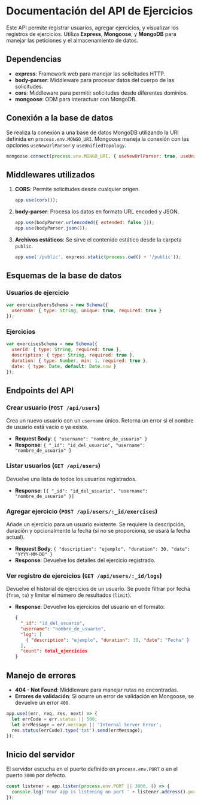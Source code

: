 
# Documentación del API de Ejercicios

Este API permite registrar usuarios, agregar ejercicios, y visualizar los registros de ejercicios. Utiliza **Express**, **Mongoose**, y **MongoDB** para manejar las peticiones y el almacenamiento de datos.

## Dependencias
- **express**: Framework web para manejar las solicitudes HTTP.
- **body-parser**: Middleware para procesar datos del cuerpo de las solicitudes.
- **cors**: Middleware para permitir solicitudes desde diferentes dominios.
- **mongoose**: ODM para interactuar con MongoDB.

## Conexión a la base de datos
Se realiza la conexión a una base de datos MongoDB utilizando la URI definida en `process.env.MONGO_URI`. Mongoose maneja la conexión con las opciones `useNewUrlParser` y `useUnifiedTopology`.

```javascript
mongoose.connect(process.env.MONGO_URI, { useNewUrlParser: true, useUnifiedTopology: true });
```

## Middlewares utilizados
1. **CORS**: Permite solicitudes desde cualquier origen.
   ```javascript
   app.use(cors());
   ```

2. **body-parser**: Procesa los datos en formato URL encoded y JSON.
   ```javascript
   app.use(bodyParser.urlencoded({ extended: false }));
   app.use(bodyParser.json());
   ```

3. **Archivos estáticos**: Se sirve el contenido estático desde la carpeta `public`.
   ```javascript
   app.use('/public', express.static(process.cwd() + '/public'));
   ```

## Esquemas de la base de datos

### Usuarios de ejercicio
```javascript
var exerciseUsersSchema = new Schema({
  username: { type: String, unique: true, required: true }
});
```

### Ejercicios
```javascript
var exercisesSchema = new Schema({
  userId: { type: String, required: true },
  description: { type: String, required: true },
  duration: { type: Number, min: 1, required: true },
  date: { type: Date, default: Date.now }
});
```

## Endpoints del API

### Crear usuario (`POST /api/users`)
Crea un nuevo usuario con un `username` único. Retorna un error si el nombre de usuario está vacío o ya existe.
- **Request Body**: `{ "username": "nombre_de_usuario" }`
- **Response**: `{ "_id": "id_del_usuario", "username": "nombre_de_usuario" }`

### Listar usuarios (`GET /api/users`)
Devuelve una lista de todos los usuarios registrados.
- **Response**: `[{ "_id": "id_del_usuario", "username": "nombre_de_usuario" }]`

### Agregar ejercicio (`POST /api/users/:_id/exercises`)
Añade un ejercicio para un usuario existente. Se requiere la descripción, duración y opcionalmente la fecha (si no se proporciona, se usará la fecha actual).
- **Request Body**: `{ "description": "ejemplo", "duration": 30, "date": "YYYY-MM-DD" }`
- **Response**: Devuelve los detalles del ejercicio registrado.

### Ver registro de ejercicios (`GET /api/users/:_id/logs`)
Devuelve el historial de ejercicios de un usuario. Se puede filtrar por fecha (`from`, `to`) y limitar el número de resultados (`limit`).
- **Response**: Devuelve los ejercicios del usuario en el formato:
  ```json
  {
    "_id": "id_del_usuario",
    "username": "nombre_de_usuario",
    "log": [
      { "description": "ejemplo", "duration": 30, "date": "Fecha" }
    ],
    "count": total_ejercicios
  }
  ```

## Manejo de errores
- **404 - Not Found**: Middleware para manejar rutas no encontradas.
- **Errores de validación**: Si ocurre un error de validación en Mongoose, se devuelve un error `400`.

```javascript
app.use((err, req, res, next) => {
  let errCode = err.status || 500;
  let errMessage = err.message || 'Internal Server Error';
  res.status(errCode).type('txt').send(errMessage);
});
```

## Inicio del servidor
El servidor escucha en el puerto definido en `process.env.PORT` o en el puerto `3000` por defecto.

```javascript
const listener = app.listen(process.env.PORT || 3000, () => {
  console.log('Your app is listening on port ' + listener.address().port);
});
```
